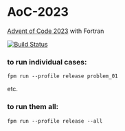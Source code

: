# AoC-2023

[Advent of Code 2023](https://adventofcode.com/2023) with Fortran

[![Build Status](https://github.com/jacobwilliams/AoC-2023/actions/workflows/CI.yml/badge.svg)](https://github.com/jacobwilliams/AoC-2023/actions)


### to run individual cases:

```
fpm run --profile release problem_01
```

etc.

### to run them all:

```
fpm run --profile release --all
```